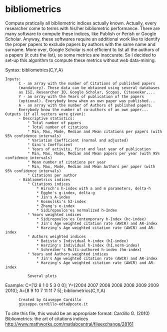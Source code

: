 # bibliometrics
Compute pratically all bibliometric indices actually known.
Actually, every researcher come to terms with his/her bibliometric
performance. There are many software to compute these indices, like
Publish or Perish or Google Scholar. Anyway, these softwares require an
additional work like to identify the proper papers to exclude papers by
authors with the same name and surname. More over, Google Scholar is not
efficient to list all the authors of a papers (it cuts the list), so some
metrics are inaccurate.
So I decided to set-up this algorithm to compute these metrics without web
data-mining.

Syntax: 	bibliometrics(C,Y,A)
     
    Inputs:
          C - an array with the number of Citations of published papers
          (mandatory). These data can be obtained using several databases
          as ISI, Researcher ID, Google Scholar, Scopus, Citeseeker,...
          Y - an array with the Years of publication of the papers
          (optional). Everybody know when an own paper was published...
          A - an array with the number of Authors of published papers.
          Everybody know the number of co-authors of an own paper...
    Outputs (if all vectors were given):
          - Descriptive statistics:
              ° Total number of papers
              ° Total number of citations
              ° Min, Max, Mode, Median and Mean citations per papers (with 95% confidence intervals)
              ° Variation Coefficient (normal and adjusted)
		      ° Gini's Coefficient
              ° Years of activity, first and last year of publication
              ° Min, Max, Mode, Median and Mean papers per year (with 95% confidence intervals)
              ° Mean number of citations per year
              ° Min, Max, Mode, Median and Mean Authors per paper (with 95% confidence intervals)
              ° Citations per author
          - Bibliometrics indices
              ° Citations indices
                  * Hirsch's h-index with a and m parameters, delta-h
                  * Egghe's g-index, delta-g
                  * Jin's A-index
                  * Kosmulski's h2-index
                  * Zhang's e-index
                  * Sidiropoulos'es normalized h-Index 
              ° Years weighted indices
                  * Sidiropoulos'es Contemporary h-Index (hc-index)
                  * Jin's Age weighted citation rate (AWCR) and AR-index
                  * Harzing's Age weighted citation rate (AWCR) and AR-index
              ° Authors weighted indices
                  * Batista's Individual h-index (hI-index)
                  * Harzing's Individual h-index (hI,norm-index)
                  * Schreiber's Multi-authored h-index (hm-index)
              ° Years and Authors weighted indices
                  * Jin's Age weighted citation rate (AWCR) and AR-index
                  * Harzing's Age weighted citation rate (AWCR) and AR-index

              Several plots

  Example:
              C=[12 8 1 0 5 3 0 0];
              Y=[2004 2007 2008 2008 2008 2009 2009 2010];
              A=[8 9 10 7 11 11 7 5];
              bibliometrics(C,Y,A)

          Created by Giuseppe Cardillo
          giuseppe.cardillo-edta@poste.it

To cite this file, this would be an appropriate format:
Cardillo G. (2010) Bibliometrics: the art of citations indices
http://www.mathworks.com/matlabcentral/fileexchange/28161